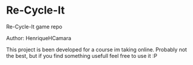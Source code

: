 # Re-Cycle-It
Re-Cycle-It game repo

Author: HenriqueHCamara

This project is been developed for a course im taking online.
Probably not the best, but if you find something usefull feel free to use it :P
